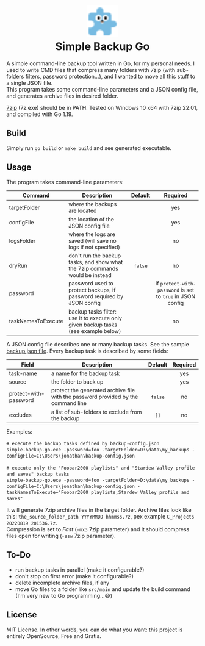 <h1 align="center">
    <a href="https://plugins.jetbrains.com/plugin/11058-extra-icons">
      <img src="./media/go.svg" width="84" height="84" alt="logo"/>
    </a><br/>
    Simple Backup Go
</h1>

A simple command-line backup tool written in Go, for my personal needs. I used to write CMD files that compress many folders with 7zip (with sub-folders filters, password protection...), and I wanted to move all this stuff to a single JSON file.    
This program takes some command-line parameters and a JSON config file, and generates archive files in desired folder.

[7zip](https://www.7-zip.org/) (7z.exe) should be in PATH. Tested on Windows 10 x64 with 7zip 22.01, and compiled with Go 1.19.

## Build

Simply run `go build` or `make build` and see generated executable.

## Usage

The program takes command-line parameters:

| Command            | Description                                                                        | Default |                          Required                          |
|--------------------|------------------------------------------------------------------------------------|:-------:|:----------------------------------------------------------:|
| targetFolder       | where the backups are located                                                      |         |                            yes                             |
| configFile         | the location of the JSON config file                                               |         |                            yes                             |
| logsFolder         | where the logs are saved (will save no logs if not specified)                      |         |                             no                             |
| dryRun             | don't run the backup tasks, and show what the 7zip commands would be instead       | `false` |                             no                             |
| password           | password used to protect backups, if password required by JSON config              |         | if `protect-with-password` is set to `true` in JSON config |
| taskNamesToExecute | backup tasks filter: use it to execute only given backup tasks (see example below) |         |                             no                             |

A JSON config file describes one or many backup tasks. See the sample [backup.json file](./sample/backup.json). Every backup task is described by some fields:

| Field                 | Description                                                                       | Default | Required |
|-----------------------|-----------------------------------------------------------------------------------|:-------:|:--------:|
| task-name             | a name for the backup task                                                        |         |   yes    |
| source                | the folder to back up                                                             |         |   yes    |
| protect-with-password | protect the generated archive file with the password provided by the command line | `false` |    no    |
| excludes              | a list of sub-folders to exclude from the backup                                  |  `[]`   |    no    |

Examples: 

```shell
# execute the backup tasks defined by backup-config.json
simple-backup-go.exe -password=foo -targetFolder=D:\data\my_backups -configFile=C:\Users\jonathan\backup-config.json

# execute only the "Foobar2000 playlists" and "Stardew Valley profile and saves" backup tasks
simple-backup-go.exe -password=foo -targetFolder=D:\data\my_backups -configFile=C:\Users\jonathan\backup-config.json -taskNamesToExecute="Foobar2000 playlists,Stardew Valley profile and saves"
```

It will generate 7zip archive files in the target folder. Archive files look like this: `the_source_folder_path YYYYMMDD hhmmss.7z`, pex example `C_Projects 20220819 201536.7z`.  
Compression is set to _Fast_ (`-mx3` 7zip parameter) and it should compress files open for writing (`-ssw` 7zip parameter).

## To-Do

* run backup tasks in parallel (make it configurable?)
* don't stop on first error (make it configurable?)
* delete incomplete archive files, if any
* move Go files to a folder like `src/main` and update the build command (I'm very new to Go programming...😅)

## License

MIT License. In other words, you can do what you want: this project is entirely OpenSource, Free and Gratis.  
